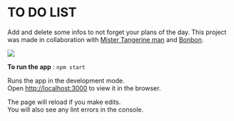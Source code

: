 # TO DO LIST

Add and delete some infos to not forget your plans of the day.
This project was made in collaboration with [Mister Tangerine man](https://github.com/andy-mc-donald) and [Bonbon](https://github.com/sarahyjja).

![](https://i.imgur.com/HMZyeUf.png)

**To run the app**  : `npm start`

Runs the app in the development mode.<br />
Open [http://localhost:3000](http://localhost:3000) to view it in the browser.

The page will reload if you make edits.<br />
You will also see any lint errors in the console.
